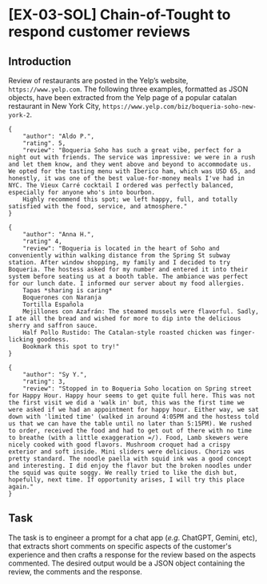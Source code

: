 # [EX-03-SOL] Chain-of-Tought to respond customer reviews


## Introduction

Review of restaurants are posted in the Yelp’s website, `https://www.yelp.com`. The following three examples, formatted as JSON objects, have been extracted from the Yelp page of a popular catalan restaurant in New York City, `https://www.yelp.com/biz/boqueria-soho-new-york-2`.

```
{
	"author": "Aldo P.",
	"rating". 5,
	"review": "Boqueria Soho has such a great vibe, perfect for a night out with friends. The service was impressive: we were in a rush and let them know, and they went above and beyond to accommodate us. We opted for the tasting menu with Iberico ham, which was USD 65, and honestly, it was one of the best value-for-money meals I've had in NYC. The Vieux Carré cocktail I ordered was perfectly balanced, especially for anyone who's into bourbon.
	Highly recommend this spot; we left happy, full, and totally satisfied with the food, service, and atmosphere."
}

{
	"author": "Anna H.",
	"rating" 4,
	"review": "Boqueria is located in the heart of Soho and conveniently within walking distance from the Spring St subway station. After window shopping, my family and I decided to try Boqueria. The hostess asked for my number and entered it into their system before seating us at a booth table. The ambiance was perfect for our lunch date. I informed our server about my food allergies.
	Tapas *sharing is caring* 
	Boquerones con Naranja
	Tortilla Española
	Mejillones con Azafrán: The steamed mussels were flavorful. Sadly, I ate all the bread and wished for more to dip into the delicious sherry and saffron sauce.
	Half Pollo Rustido: The Catalan-style roasted chicken was finger-licking goodness.
	Bookmark this spot to try!"
}

{
	"author": "Sy Y.",
	"rating": 3,
	"review": "Stopped in to Boqueria Soho location on Spring street for Happy Hour. Happy hour seems to get quite full here. This was not the first visit we did a 'walk in' but, this was the first time we were asked if we had an appointment for happy hour. Either way, we sat down with 'limited time' (walked in around 4:05PM and the hostess told us that we can have the table until no later than 5:15PM). We rushed to order, received the food and had to get out of there with no time to breathe (with a little exaggeration =/). Food, Lamb skewers were nicely cooked with good flavors. Mushroom croquet had a crispy exterior and soft inside. Mini sliders were delicious. Chorizo was pretty standard. The noodle paella with squid ink was a good concept and interesting. I did enjoy the flavor but the broken noodles under the squid was quite soggy. We really tried to like the dish but, hopefully, next time. If opportunity arises, I will try this place again."
}
```

## Task

The task is to engineer a prompt for a chat app (*e.g*. ChatGPT, Gemini, etc), that extracts short comments on specific aspects of the customer's experience and then crafts a response for the review based on the aspects commented. The desired output would be a JSON object containing the review, the comments and the response.